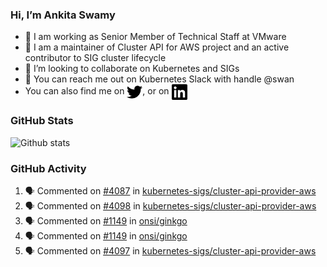 ### Hi, I’m Ankita Swamy

- 💼 I am working as Senior Member of Technical Staff at VMware
- 👀 I am a maintainer of Cluster API for AWS project and an active contributor to SIG cluster lifecycle
- 💞️ I’m looking to collaborate on Kubernetes and SIGs
- 💬 You can reach me out on Kubernetes Slack with handle @swan
- You can also find me on <a href="https://twitter.com/SwamyAnkita" target="blank"><img align="center" src="https://raw.githubusercontent.com/Ankitasw/Ankitasw/master/svg/twitter.svg" alt="Ankitasw" height="25" width="25" color="#1DA1f2" /></a>, or on <a href="https://www.linkedin.com/in/Ankitaswamy/" target="blank"><img align="center" src="https://raw.githubusercontent.com/Ankitasw/Ankitasw/master/svg/linkedin.svg" alt="Ankitasw" height="25" width="25" /></a>

### GitHub Stats
![Github stats](https://github-readme-stats.vercel.app/api?username=Ankitasw&count_private=true&show_icons=true&theme=tokyonight)

### GitHub Activity 
<!--START_SECTION:activity-->
1. 🗣 Commented on [#4087](https://github.com/kubernetes-sigs/cluster-api-provider-aws/issues/4087) in [kubernetes-sigs/cluster-api-provider-aws](https://github.com/kubernetes-sigs/cluster-api-provider-aws)
2. 🗣 Commented on [#4098](https://github.com/kubernetes-sigs/cluster-api-provider-aws/issues/4098) in [kubernetes-sigs/cluster-api-provider-aws](https://github.com/kubernetes-sigs/cluster-api-provider-aws)
3. 🗣 Commented on [#1149](https://github.com/onsi/ginkgo/issues/1149) in [onsi/ginkgo](https://github.com/onsi/ginkgo)
4. 🗣 Commented on [#1149](https://github.com/onsi/ginkgo/issues/1149) in [onsi/ginkgo](https://github.com/onsi/ginkgo)
5. 🗣 Commented on [#4097](https://github.com/kubernetes-sigs/cluster-api-provider-aws/issues/4097) in [kubernetes-sigs/cluster-api-provider-aws](https://github.com/kubernetes-sigs/cluster-api-provider-aws)
<!--END_SECTION:activity-->
